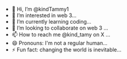 - 👋 Hi, I’m @kindTammy1
- 👀 I’m interested in web 3...
- 🌱 I’m currently learning coding...
- 💞️ I’m looking to collaborate on web 3 ...
- 📫 How to reach me @kind_tamy on X ...
- 😄 Pronouns: I'm not a regular human...
- ⚡ Fun fact: changing the world is inevitable...

<!---
kindTammy1/kindTammy1 is a ✨ special ✨ repository because its `README.md` (this file) appears on your GitHub profile.
You can click the Preview link to take a look at your changes.
--->
